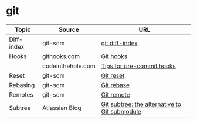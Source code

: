 # git

| Topic | Source | URL |
| --- | --- | --- |
| Diff-index | git-scm | [git diff-index](https://git-scm.com/docs/git-diff-index/1.7.9) |
| Hooks | githooks.com | [Git hooks](https://githooks.com/) |
| | codeinthehole.com | [Tips for pre-commit hooks](https://codeinthehole.com/tips/tips-for-using-a-git-pre-commit-hook/) |
| Reset | git-scm | [Git reset](https://git-scm.com/docs/git-reset) |
| Rebasing | git-scm | [Git rebase](https://git-scm.com/docs/git-rebase) |
| Remotes | git-scm | [Git remote](https://git-scm.com/docs/git-remote) |
| Subtree | Atlassian Blog | [Git subtree: the alternative to Git submodule](https://www.atlassian.com/blog/git/alternatives-to-git-submodule-git-subtree) |